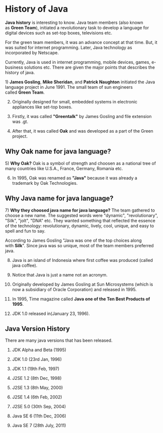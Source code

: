 **History of Java**
===================

**Java history** is interesting to know. Java team members (also known
as **Green Team**), initiated a revolutionary task to develop a language for
digital devices such as set-top boxes, televisions etc.

For the green team members, it was an advance concept at that time. But, it was
suited for internet programming. Later, Java technology as incorporated by
Netscape.

Currently, Java is used in internet programming, mobile devices, games,
e-business solutions etc. There are given the major points that describes the
history of java.

1) **James Gosling**, **Mike Sheridan**, and **Patrick Naughton** initiated the
Java language project in June 1991. The small team of sun engineers
called **Green Team**.

2) Originally designed for small, embedded systems in electronic appliances like
set-top boxes.

3) Firstly, it was called **"Greentalk"** by James Gosling and file extension
was .gt.

4) After that, it was called **Oak** and was developed as a part of the Green
project.

**Why Oak name for java language?**
-----------------------------------

5) **Why Oak?** Oak is a symbol of strength and choosen as a national tree of
many countries like U.S.A., France, Germany, Romania etc.

6) In 1995, Oak was renamed as **"Java"** because it was already a trademark by
Oak Technologies.

**Why Java name for java language?**
------------------------------------

7) **Why they choosed java name for java language?** The team gathered to choose
a new name. The suggested words were "dynamic", "revolutionary", "Silk", "jolt",
"DNA" etc. They wanted something that reflected the essence of the technology:
revolutionary, dynamic, lively, cool, unique, and easy to spell and fun to say.

According to James Gosling "Java was one of the top choices along
with **Silk**". Since java was so unique, most of the team members preferred
java.

8) Java is an island of Indonesia where first coffee was produced (called java
coffee).

9) Notice that Java is just a name not an acronym.

10) Originally developed by James Gosling at Sun Microsystems (which is now a
subsidiary of Oracle Corporation) and released in 1995.

11) In 1995, Time magazine called **Java one of the Ten Best Products of 1995**.

12) JDK 1.0 released in(January 23, 1996).

**Java Version History**
------------------------

There are many java versions that has been released.

1.  JDK Alpha and Beta (1995)

2.  JDK 1.0 (23rd Jan, 1996)

3.  JDK 1.1 (19th Feb, 1997)

4.  J2SE 1.2 (8th Dec, 1998)

5.  J2SE 1.3 (8th May, 2000)

6.  J2SE 1.4 (6th Feb, 2002)

7.  J2SE 5.0 (30th Sep, 2004)

8.  Java SE 6 (11th Dec, 2006)

9.  Java SE 7 (28th July, 2011)

 
